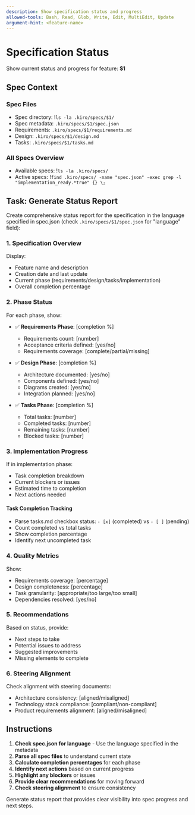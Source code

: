```yaml
---
description: Show specification status and progress
allowed-tools: Bash, Read, Glob, Write, Edit, MultiEdit, Update
argument-hint: <feature-name>
---
```


# Specification Status

Show current status and progress for feature: **$1**

## Spec Context

### Spec Files
- Spec directory: !`ls -la .kiro/specs/$1/`
- Spec metadata: `.kiro/specs/$1/spec.json`
- Requirements: `.kiro/specs/$1/requirements.md`
- Design: `.kiro/specs/$1/design.md`
- Tasks: `.kiro/specs/$1/tasks.md`

### All Specs Overview
- Available specs: !`ls -la .kiro/specs/`
- Active specs: !`find .kiro/specs/ -name "spec.json" -exec grep -l "implementation_ready.*true" {} \;`

## Task: Generate Status Report

Create comprehensive status report for the specification in the language specified in spec.json (check `.kiro/specs/$1/spec.json` for "language" field):

### 1. Specification Overview
Display:
- Feature name and description
- Creation date and last update
- Current phase (requirements/design/tasks/implementation)
- Overall completion percentage

### 2. Phase Status
For each phase, show:
- ✅ **Requirements Phase**: [completion %]
  - Requirements count: [number]
  - Acceptance criteria defined: [yes/no]
  - Requirements coverage: [complete/partial/missing]

- ✅ **Design Phase**: [completion %]
  - Architecture documented: [yes/no]
  - Components defined: [yes/no]
  - Diagrams created: [yes/no]
  - Integration planned: [yes/no]

- ✅ **Tasks Phase**: [completion %]
  - Total tasks: [number]
  - Completed tasks: [number]
  - Remaining tasks: [number]
  - Blocked tasks: [number]

### 3. Implementation Progress
If in implementation phase:
- Task completion breakdown
- Current blockers or issues
- Estimated time to completion
- Next actions needed

#### Task Completion Tracking
- Parse tasks.md checkbox status: `- [x]` (completed) vs `- [ ]` (pending)
- Count completed vs total tasks
- Show completion percentage
- Identify next uncompleted task

### 4. Quality Metrics
Show:
- Requirements coverage: [percentage]
- Design completeness: [percentage]
- Task granularity: [appropriate/too large/too small]
- Dependencies resolved: [yes/no]

### 5. Recommendations
Based on status, provide:
- Next steps to take
- Potential issues to address
- Suggested improvements
- Missing elements to complete

### 6. Steering Alignment
Check alignment with steering documents:
- Architecture consistency: [aligned/misaligned]
- Technology stack compliance: [compliant/non-compliant]
- Product requirements alignment: [aligned/misaligned]

## Instructions

1. **Check spec.json for language** - Use the language specified in the metadata
2. **Parse all spec files** to understand current state
3. **Calculate completion percentages** for each phase
4. **Identify next actions** based on current progress
5. **Highlight any blockers** or issues
6. **Provide clear recommendations** for moving forward
7. **Check steering alignment** to ensure consistency

Generate status report that provides clear visibility into spec progress and next steps.
